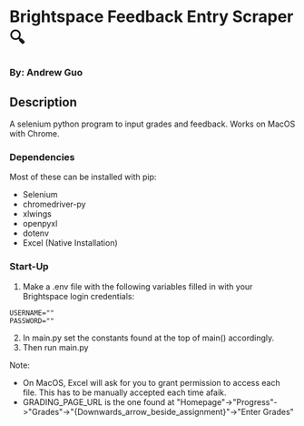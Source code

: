 # Brightspace Feedback Entry Scraper 🔍

### By: Andrew Guo

## Description

A selenium python program to input grades and feedback. Works on MacOS with Chrome.

### Dependencies
Most of these can be installed with pip:
 - Selenium
 - chromedriver-py
 - xlwings
 - openpyxl
 - dotenv
 - Excel (Native Installation)

### Start-Up
1. Make a .env file with the following variables filled in with your Brightspace login credentials:
```
USERNAME=""
PASSWORD=""
```
2. In main.py set the constants found at the top of main() accordingly.
3. Then run main.py

Note: 
- On MacOS, Excel will ask for you to grant permission to access each file. This has to be manually accepted each time afaik.
- GRADING_PAGE_URL is the one found at "Homepage"->"Progress"->"Grades"->"{Downwards_arrow_beside_assignment}"->"Enter Grades"
